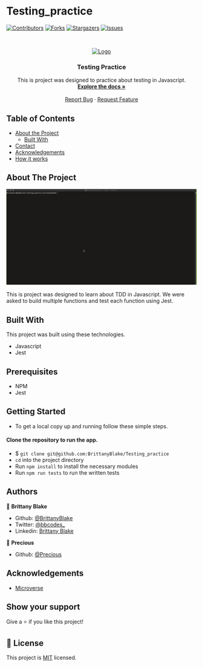 # Testing_practice

<!--
*** Thanks for checking out this README Template. If you have a suggestion that would
*** make this better, please fork the repo and create a pull request or simply open
*** an issue with the tag "enhancement".
*** Thanks again! Now go create something AMAZING! :D
-->

<!-- PROJECT SHIELDS -->
<!--
*** I'm using markdown "reference style" links for readability.
*** Reference links are enclosed in brackets [ ] instead of parentheses ( ).
*** See the bottom of this document for the declaration of the reference variables
*** for contributors-url, forks-url, etc. This is an optional, concise syntax you may use.
*** https://www.markdownguide.org/basic-syntax/#reference-style-links
-->
[![Contributors][contributors-shield]][contributors-url]
[![Forks][forks-shield]][forks-url]
[![Stargazers][stars-shield]][stars-url]
[![Issues][issues-shield]][issues-url]

<!-- PROJECT LOGO -->
<br />
<p align="center">
  <a href="https://github.com/BrittanyBlake/Testing_practice">
    <img src="https://banner2.cleanpng.com/20180605/ekx/kisspng-javascript-responsive-web-design-programmer-5b16edb4e41b02.4855169215282293009343.jpg" alt="Logo" width="80" height="80">
  </a>

  <h3 align="center">Testing Practice</h3>

  <p align="center">
    This is project was designed to practice about testing in Javascript. 
    <br />
    <a href="https://github.com/BrittanyBlake/Testing_practice"><strong>Explore the docs »</strong></a>
    <br />
    <br />
    <a href="https://github.com/BrittanyBlake/Testing_practice/issues">Report Bug</a>
    ·
    <a href="https://github.com/BrittanyBlake/Testing_practice/issues">Request Feature</a>
  </p>
</p>

<!-- TABLE OF CONTENTS -->
## Table of Contents

* [About the Project](#about-the-project)
  * [Built With](#built-with)
* [Contact](#Authors)
* [Acknowledgements](#acknowledgements)
* [How it works](#How-it-works)

<!-- ABOUT THE PROJECT -->
## About The Project

<p align="center">
    <img src="testGif.gif" alt="gif" >
</p>


This is project was designed to learn about TDD in Javascript. We were asked to build multiple functions and test each function using Jest.


<!-- BUILD WITH -->
## Built With
This project was built using these technologies.
* Javascript
* Jest

<!-- ABOUT THE PROJECT -->
## Prerequisites
* NPM
* Jest

## Getting Started
- To get a local copy up and running follow these simple steps.

#### Clone the repository to run the app.

- $ `git clone git@github.com:BrittanyBlake/Testing_practice`
- `cd` into the project directory
- Run `npm install` to install the necessary modules
- Run `npm run tests` to run the written tests


<!-- CONTACT -->
## Authors

👤 **Brittany Blake**

- Github: [@BrittanyBlake](https://github.com/BrittanyBlake)
- Twitter: [@bbcodes_](https://twitter.com/bbcodes_)
- Linkedin: [Brittany Blake](https://www.linkedin.com/in/brittany-blake-843951109/)

👤 **Precious**

- Github: [@Precious](https://github.com/evabanegacom)

<!-- ACKNOWLEDGEMENTS -->
## Acknowledgements
* [Microverse](https://www.microverse.org/)

## Show your support

Give a ⭐️ if you like this project!

<!-- MARKDOWN LINKS & IMAGES -->
<!-- https://www.markdownguide.org/basic-syntax/#reference-style-links -->
[contributors-shield]: https://img.shields.io/github/contributors/BrittanyBlake/Testing_practice.svg?style=flat-square
[contributors-url]: https://github.com/BrittanyBlake/Testing_practice/graphs/contributors
[forks-shield]: https://img.shields.io/github/forks/BrittanyBlake/Testing_practice.svg?style=flat-square
[forks-url]: https://github.com/BrittanyBlake/Testing_practice/network/members
[stars-shield]: https://img.shields.io/github/stars/BrittanyBlake/Testing_practice?style=flat-square
[stars-url]: https://github.com/BrittanyBlake/Testing_practice/stargazers
[issues-shield]: https://img.shields.io/github/issues/BrittanyBlake/Testing_practice.svg?style=flat-square
[issues-url]: https://github.com/BrittanyBlake/Testing_practice/issues

## 📝 License

This project is [MIT](https://opensource.org/licenses/MIT) licensed. 
